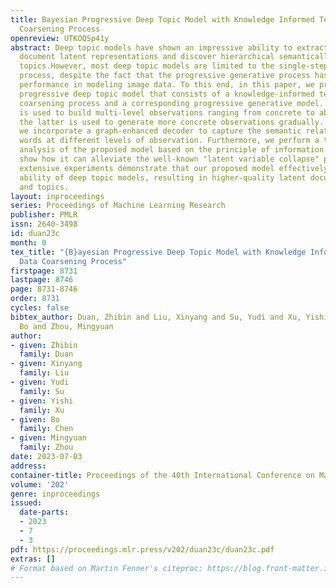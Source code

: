 ```yaml
---
title: Bayesian Progressive Deep Topic Model with Knowledge Informed Textual Data
  Coarsening Process
openreview: UTKOQSp41y
abstract: Deep topic models have shown an impressive ability to extract multi-layer
  document latent representations and discover hierarchical semantically meaningful
  topics.However, most deep topic models are limited to the single-step generative
  process, despite the fact that the progressive generative process has achieved impressive
  performance in modeling image data. To this end, in this paper, we propose a novel
  progressive deep topic model that consists of a knowledge-informed textural data
  coarsening process and a corresponding progressive generative model. The former
  is used to build multi-level observations ranging from concrete to abstract, while
  the latter is used to generate more concrete observations gradually. Additionally,
  we incorporate a graph-enhanced decoder to capture the semantic relationships among
  words at different levels of observation. Furthermore, we perform a theoretical
  analysis of the proposed model based on the principle of information theory and
  show how it can alleviate the well-known "latent variable collapse" problem. Finally,
  extensive experiments demonstrate that our proposed model effectively improves the
  ability of deep topic models, resulting in higher-quality latent document representations
  and topics.
layout: inproceedings
series: Proceedings of Machine Learning Research
publisher: PMLR
issn: 2640-3498
id: duan23c
month: 0
tex_title: "{B}ayesian Progressive Deep Topic Model with Knowledge Informed Textual
  Data Coarsening Process"
firstpage: 8731
lastpage: 8746
page: 8731-8746
order: 8731
cycles: false
bibtex_author: Duan, Zhibin and Liu, Xinyang and Su, Yudi and Xu, Yishi and Chen,
  Bo and Zhou, Mingyuan
author:
- given: Zhibin
  family: Duan
- given: Xinyang
  family: Liu
- given: Yudi
  family: Su
- given: Yishi
  family: Xu
- given: Bo
  family: Chen
- given: Mingyuan
  family: Zhou
date: 2023-07-03
address: 
container-title: Proceedings of the 40th International Conference on Machine Learning
volume: '202'
genre: inproceedings
issued:
  date-parts:
  - 2023
  - 7
  - 3
pdf: https://proceedings.mlr.press/v202/duan23c/duan23c.pdf
extras: []
# Format based on Martin Fenner's citeproc: https://blog.front-matter.io/posts/citeproc-yaml-for-bibliographies/
---
```

